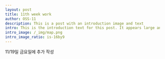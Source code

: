 ```yaml
--- 
layout: post
title: 11th week work
author: OSS-11
description: This is a post with an introduction image and text
intro: This is the introduction text for this post. It appears large and bold at the top of the post!
intro_image: /_img/map.png
intro_image_ratio: is-16by9
---
```


11/19일 금요일에 추가 작성
